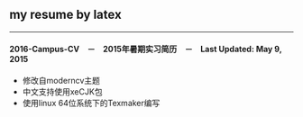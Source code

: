 ## my resume  by latex

*******

#### 2016-Campus-CV　－　2015年暑期实习简历　－　Last Updated: May 9, 2015
* 修改自moderncv主题
* 中文支持使用xeCJK包
* 使用linux 64位系统下的Texmaker编写

